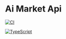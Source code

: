 # Ai Market Api


[![CI][build-badge]][build-url]

[![TypeScript][typescript-badge]][typescript-url]

<!-- [![Docker][docker-badge]][docker-hub-url] -->

[build-badge]: https://github.com/danielveloper/api-production-ex/actions/workflows/deploy.yml/badge.svg
[build-url]: https://github.com/danielveloper/api-production-ex/actions/workflows/deploy.yml
[typescript-badge]: https://badges.frapsoft.com/typescript/code/typescript.svg?v=101
[typescript-url]: https://github.com/microsoft/TypeScript
[docker-badge]: https://img.shields.io/docker/pulls/danielveloper/api-production-ex.svg?style=flat-square
[docker-hub-url]: https://hub.docker.com/r/danielveloper/api-production-ex
